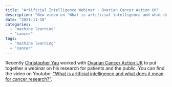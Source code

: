 ```yaml
---
title: "Artificial Intelligence Webinar - Ovarian Cancer Action UK"
description: "New video on 'What is artificial intelligence and what does it mean for cancer research?' "
date: "2021-11-10"
categories:
  - "machine learning"
  - "cancer"
tags:
  - "machine learning"
  - "cancer"
---
```


Recently [Christopher Yau](../../authors/admin) worked with [Ovarian Cancer Action UK](https://ovarian.org.uk/) to put together a webinar on his research for patients and the public. You can find the video on Youtube: ["What is artificial intelligence and what does it mean for cancer research?"](https://www.youtube.com/watch?v=kQ8m4L15GYM).
